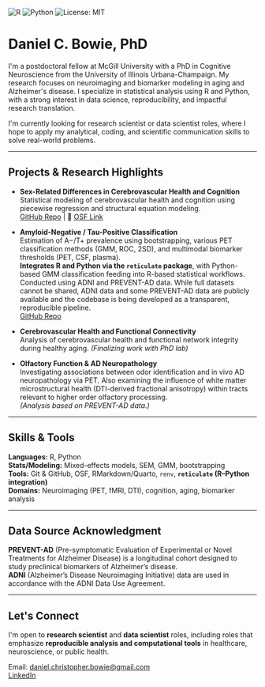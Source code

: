 ![R](https://img.shields.io/badge/code-R-blue)
![Python](https://img.shields.io/badge/code-Python-yellow)
![License: MIT](https://img.shields.io/badge/license-MIT-green)

# Daniel C. Bowie, PhD

I'm a postdoctoral fellow at McGill University with a PhD in Cognitive Neuroscience from the University of Illinois Urbana-Champaign. My research focuses on neuroimaging and biomarker modeling in aging and Alzheimer's disease. I specialize in statistical analysis using R and Python, with a strong interest in data science, reproducibility, and impactful research translation.

I'm currently looking for research scientist or data scientist roles, where I hope to apply my analytical, coding, and scientific communication skills to solve real-world problems.

---

## Projects & Research Highlights

- **Sex-Related Differences in Cerebrovascular Health and Cognition**  
  Statistical modeling of cerebrovascular health and cognition using piecewise regression and structural equation modeling.  
   [GitHub Repo](https://github.com/danielbowie/neurovascular_aging_NBD) | 🔗 [OSF Link](https://osf.io/q3sxj/)

- **Amyloid-Negative / Tau-Positive Classification**  
Estimation of A−/T+ prevalence using bootstrapping, various PET classification methods (GMM, ROC, 2SD), and multimodal biomarker thresholds (PET, CSF, plasma).  
**Integrates R and Python via the `reticulate` package**, with Python-based GMM classification feeding into R-based statistical workflows.
Conducted using ADNI and PREVENT-AD data. While full datasets cannot be shared, ADNI data and some PREVENT-AD data are publicly available and the codebase is being developed as a transparent, reproducible pipeline.  
   [GitHub Repo](https://github.com/danielbowie/amy_neg_tau_pos)

- **Cerebrovascular Health and Functional Connectivity**  
  Analysis of cerebrovascular health and functional network integrity during healthy aging. *(Finalizing work with PhD lab)*
  
- **Olfactory Function & AD Neuropathology**  
  Investigating associations between odor identification and in vivo AD neuropathology via PET. Also examining the influence of white matter microstructural health (DTI-derived fractional anisotropy) within tracts relevant to higher order olfactory processing.  
  *(Analysis based on PREVENT-AD data.)*


---

## Skills & Tools

**Languages:** R, Python  
**Stats/Modeling:** Mixed-effects models, SEM, GMM, bootstrapping  
**Tools:** Git & GitHub, OSF, RMarkdown/Quarto, `renv`, **`reticulate` (R–Python integration)**  
**Domains:** Neuroimaging (PET, fMRI, DTI), cognition, aging, biomarker analysis

---

## Data Source Acknowledgment

**PREVENT-AD** (Pre-symptomatic Evaluation of Experimental or Novel Treatments for Alzheimer Disease) is a longitudinal cohort designed to study preclinical biomarkers of Alzheimer’s disease.  
**ADNI** (Alzheimer’s Disease Neuroimaging Initiative) data are used in accordance with the ADNI Data Use Agreement.  

---

##  Let's Connect

I'm open to **research scientist** and **data scientist** roles, including roles that emphasize **reproducible analysis and computational tools** in healthcare, neuroscience, or public health.

 Email: daniel.christopher.bowie@gmail.com  
 [LinkedIn](https://www.linkedin.com/in/daniel-bowie-86478819b)
